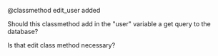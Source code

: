 @classmethod edit_user added

Should this classmethod add in the "user" variable a get query to the database?

Is that edit class method necessary?
